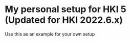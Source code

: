 # My personal setup for HKI 5 (Updated for HKI 2022.6.x)

Use this as an example for your own setup
